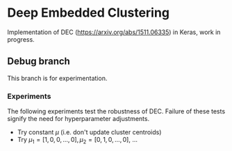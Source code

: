 # Deep Embedded Clustering
Implementation of DEC (https://arxiv.org/abs/1511.06335) in Keras, work in progress.
## Debug branch
This branch is for experimentation.

### Experiments
The following experiments test the robustness of DEC.
Failure of these tests signify the need for hyperparameter adjustments.
 - Try constant $\mu$ (i.e. don't update cluster centroids)
 - Try $\mu_1 = [1, 0, 0, ..., 0], \mu_2 = [0, 1, 0, ..., 0]$, ...